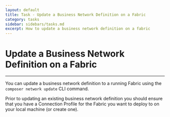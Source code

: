 ```yaml
---
layout: default
title: Task - Update a Business Network Definition on a Fabric
category: tasks
sidebar: sidebars/tasks.md
excerpt: How to update a business network definition on a fabric
---
```


# Update a Business Network Definition on a Fabric

---

You can update a business network definition to a running Fabric using the `composer network update` CLI command.

Prior to updating an existing business network definition you should ensure that you have a Connection Profile for the Fabric you want to deploy to on your local machine (or create one).
